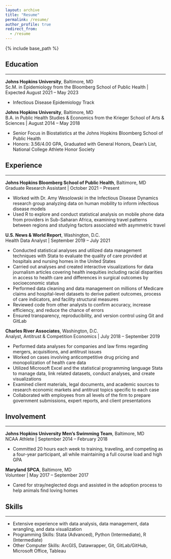```yaml
---
layout: archive
title: "Resume"
permalink: /resume/
author_profile: true
redirect_from:
  - /resume
---
```


{% include base_path %}

## Education
------

**Johns Hopkins University**, Baltimore, MD \
Sc.M. in Epidemiology from the Bloomberg School of Public Health | Expected August 2021 – May 2023
* Infectious Disease Epidemiology Track

**Johns Hopkins University**, Baltimore, MD \
B.A. in Public Health Studies & Economics from the Krieger School of Arts & Sciences | August 2014 – May 2018
* Senior Focus in Biostatistics at the Johns Hopkins Bloomberg School of Public Health
* Honors: 3.56/4.00 GPA, Graduated with General Honors, Dean’s List, National College Athlete Honor Society

## Experience
------

**Johns Hopkins Bloomberg School of Public Health**, Baltimore, MD \
Graduate Research Assistant | October 2021 – Present
* Worked with Dr. Amy Wesolowski in the Infectious Disease Dynamics research group analyzing data on human mobility to inform infectious disease models
* Used R to explore and conduct statistical analysis on mobile phone data from providers in Sub-Saharan Africa, examining travel patterns between regions and studying factors associated with asymmetric travel

**U.S. News & World Report**, Washington, D.C. \
Health Data Analyst | September 2019 – July 2021
* Conducted statistical analyses and utilized data management techniques with Stata to evaluate the quality of care provided at hospitals and nursing homes in the United States
* Carried out analyses and created interactive visualizations for data journalism articles covering health inequities including racial disparities in access to health care and differences in surgical outcomes by socioeconomic status
* Performed data cleaning and data management on millions of Medicare claims and hospital-level datasets to derive patient outcomes, process of care indicators, and facility structural measures
* Reviewed code from other analysts to confirm accuracy, increase efficiency, and reduce the chance of errors
* Ensured transparency, reproducibility, and version control using Git and GitLab

**Charles River Associates**, Washington, D.C. \
Analyst, Antitrust & Competition Economics | July 2018 – September 2019
* Performed data analyses for companies and law firms regarding mergers, acquisitions, and antitrust issues
* Worked on cases involving anticompetitive drug pricing and monopolization of health care data
* Utilized Microsoft Excel and the statistical programming language Stata to manage data, link related datasets, conduct analyses, and create visualizations
* Examined client materials, legal documents, and academic sources to research economic markets and antitrust topics specific to each case
* Collaborated with employees from all levels of the firm to prepare government submissions, expert reports, and client presentations

## Involvement
------

**Johns Hopkins University Men’s Swimming Team**, Baltimore, MD \
NCAA Athlete | September 2014 – February 2018
* Committed 20 hours each week to training, traveling, and competing as a four-year participant, all while maintaining a full course load and high GPA

**Maryland SPCA**, Baltimore, MD \
Volunteer | May 2017 – September 2017
* Cared for stray/neglected dogs and assisted in the adoption process to help animals find loving homes

## Skills
------

* Extensive experience with data analysis, data management, data wrangling, and data visualization
* Programming Skills: Stata (Advanced), Python (Intermediate), R (Intermediate)
* Other Computer Skills: ArcGIS, Datawrapper, Git, GitLab/GitHub, Microsoft Office, Tableau
